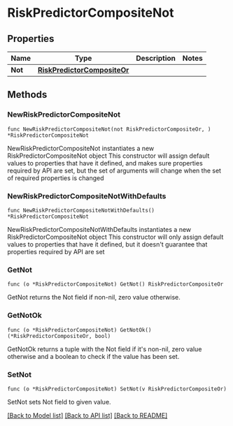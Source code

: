 # RiskPredictorCompositeNot

## Properties

Name | Type | Description | Notes
------------ | ------------- | ------------- | -------------
**Not** | [**RiskPredictorCompositeOr**](RiskPredictorCompositeOr.md) |  | 

## Methods

### NewRiskPredictorCompositeNot

`func NewRiskPredictorCompositeNot(not RiskPredictorCompositeOr, ) *RiskPredictorCompositeNot`

NewRiskPredictorCompositeNot instantiates a new RiskPredictorCompositeNot object
This constructor will assign default values to properties that have it defined,
and makes sure properties required by API are set, but the set of arguments
will change when the set of required properties is changed

### NewRiskPredictorCompositeNotWithDefaults

`func NewRiskPredictorCompositeNotWithDefaults() *RiskPredictorCompositeNot`

NewRiskPredictorCompositeNotWithDefaults instantiates a new RiskPredictorCompositeNot object
This constructor will only assign default values to properties that have it defined,
but it doesn't guarantee that properties required by API are set

### GetNot

`func (o *RiskPredictorCompositeNot) GetNot() RiskPredictorCompositeOr`

GetNot returns the Not field if non-nil, zero value otherwise.

### GetNotOk

`func (o *RiskPredictorCompositeNot) GetNotOk() (*RiskPredictorCompositeOr, bool)`

GetNotOk returns a tuple with the Not field if it's non-nil, zero value otherwise
and a boolean to check if the value has been set.

### SetNot

`func (o *RiskPredictorCompositeNot) SetNot(v RiskPredictorCompositeOr)`

SetNot sets Not field to given value.



[[Back to Model list]](../README.md#documentation-for-models) [[Back to API list]](../README.md#documentation-for-api-endpoints) [[Back to README]](../README.md)


